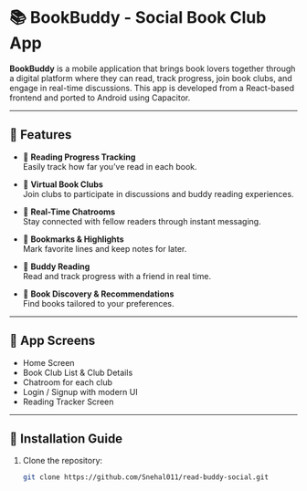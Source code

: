 # 📚 BookBuddy - Social Book Club App

**BookBuddy** is a mobile application that brings book lovers together through a digital platform where they can read, track progress, join book clubs, and engage in real-time discussions. This app is developed from a React-based frontend and ported to Android using Capacitor.

---

## 🚀 Features

- 📖 **Reading Progress Tracking**  
  Easily track how far you’ve read in each book.

- 👥 **Virtual Book Clubs**  
  Join clubs to participate in discussions and buddy reading experiences.

- 💬 **Real-Time Chatrooms**  
  Stay connected with fellow readers through instant messaging.

- 🔖 **Bookmarks & Highlights**  
  Mark favorite lines and keep notes for later.

- 🎯 **Buddy Reading**  
  Read and track progress with a friend in real time.

- 🔎 **Book Discovery & Recommendations**  
  Find books tailored to your preferences.

---

## 📱 App Screens

- Home Screen
- Book Club List & Club Details
- Chatroom for each club
- Login / Signup with modern UI
- Reading Tracker Screen

---


## 🧭 Installation Guide

1. Clone the repository:
   ```bash
   git clone https://github.com/Snehal011/read-buddy-social.git
